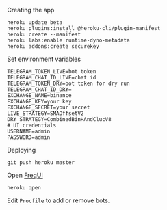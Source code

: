 Creating the app
```shell
heroku update beta
heroku plugins:install @heroku-cli/plugin-manifest
heroku create --manifest
heroku labs:enable runtime-dyno-metadata
heroku addons:create securekey
```

Set environment variables
```
TELEGRAM_TOKEN_LIVE=bot token
TELEGRAM_CHAT_ID_LIVE=chat id
TELEGRAM_TOKEN_DRY=bot token for dry run
TELEGRAM_CHAT_ID_DRY=
EXCHANGE_NAME=binance
EXCHANGE_KEY=your key
EXCHANGE_SECRET=your secret
LIVE_STRATEGY=SMAOffsetV2
DRY_STRATEGY=CombinedBinHAndClucV8
# UI credentials
USERNAME=admin
PASSWORD=admin
```

Deploying
```
git push heroku master
```

Open [FreqUI](https://github.com/freqtrade/frequi)
```
heroku open
```

Edit `Procfile` to add or remove bots.
